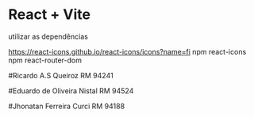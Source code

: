 # React + Vite
utilizar as dependências 

https://react-icons.github.io/react-icons/icons?name=fi
npm react-icons
npm react-router-dom

#Ricardo A.S Queiroz RM 94241

#Eduardo de Oliveira Nistal RM 94524

#Jhonatan Ferreira Curci RM 94188
